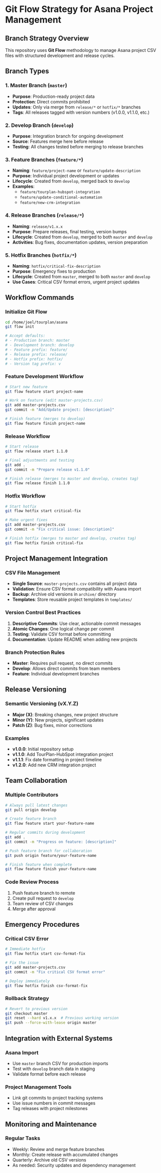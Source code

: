 # Git Flow Strategy for Asana Project Management

## Branch Strategy Overview

This repository uses **Git Flow** methodology to manage Asana project CSV files with structured development and release cycles.

## Branch Types

### 1. Master Branch (`master`)
- **Purpose**: Production-ready project data
- **Protection**: Direct commits prohibited
- **Updates**: Only via merge from `release/*` or `hotfix/*` branches
- **Tags**: All releases tagged with version numbers (v1.0.0, v1.1.0, etc.)

### 2. Develop Branch (`develop`)
- **Purpose**: Integration branch for ongoing development
- **Source**: Features merge here before release
- **Testing**: All changes tested before merging to release branches

### 3. Feature Branches (`feature/*`)
- **Naming**: `feature/project-name` or `feature/update-description`
- **Purpose**: Individual project development or updates
- **Lifecycle**: Created from `develop`, merged back to `develop`
- **Examples**:
  - `feature/tourplan-hubspot-integration`
  - `feature/update-conditional-automation`
  - `feature/new-crm-integration`

### 4. Release Branches (`release/*`)
- **Naming**: `release/v1.x.x`
- **Purpose**: Prepare releases, final testing, version bumps
- **Lifecycle**: Created from `develop`, merged to both `master` and `develop`
- **Activities**: Bug fixes, documentation updates, version preparation

### 5. Hotfix Branches (`hotfix/*`)
- **Naming**: `hotfix/critical-fix-description`
- **Purpose**: Emergency fixes to production
- **Lifecycle**: Created from `master`, merged to both `master` and `develop`
- **Use Cases**: Critical CSV format errors, urgent project updates

## Workflow Commands

### Initialize Git Flow
```bash
cd /home/joel/tourplan/asana
git flow init

# Accept defaults:
# - Production branch: master
# - Development branch: develop
# - Feature prefix: feature/
# - Release prefix: release/
# - Hotfix prefix: hotfix/
# - Version tag prefix: v
```

### Feature Development Workflow
```bash
# Start new feature
git flow feature start project-name

# Work on feature (edit master-projects.csv)
git add master-projects.csv
git commit -m "Add/Update project: [description]"

# Finish feature (merges to develop)
git flow feature finish project-name
```

### Release Workflow
```bash
# Start release
git flow release start 1.1.0

# Final adjustments and testing
git add .
git commit -m "Prepare release v1.1.0"

# Finish release (merges to master and develop, creates tag)
git flow release finish 1.1.0
```

### Hotfix Workflow
```bash
# Start hotfix
git flow hotfix start critical-fix

# Make urgent fixes
git add master-projects.csv
git commit -m "Fix critical issue: [description]"

# Finish hotfix (merges to master and develop, creates tag)
git flow hotfix finish critical-fix
```

## Project Management Integration

### CSV File Management
- **Single Source**: `master-projects.csv` contains all project data
- **Validation**: Ensure CSV format compatibility with Asana import
- **Backup**: Archive old versions in `archive/` directory
- **Templates**: Store reusable project templates in `templates/`

### Version Control Best Practices
1. **Descriptive Commits**: Use clear, actionable commit messages
2. **Atomic Changes**: One logical change per commit
3. **Testing**: Validate CSV format before committing
4. **Documentation**: Update README when adding new projects

### Branch Protection Rules
- **Master**: Requires pull request, no direct commits
- **Develop**: Allows direct commits from team members
- **Feature**: Individual development branches

## Release Versioning

### Semantic Versioning (vX.Y.Z)
- **Major (X)**: Breaking changes, new project structure
- **Minor (Y)**: New projects, significant updates
- **Patch (Z)**: Bug fixes, minor corrections

### Examples
- **v1.0.0**: Initial repository setup
- **v1.1.0**: Add TourPlan-HubSpot integration project
- **v1.1.1**: Fix date formatting in project timeline
- **v1.2.0**: Add new CRM integration project

## Team Collaboration

### Multiple Contributors
```bash
# Always pull latest changes
git pull origin develop

# Create feature branch
git flow feature start your-feature-name

# Regular commits during development
git add .
git commit -m "Progress on feature: [description]"

# Push feature branch for collaboration
git push origin feature/your-feature-name

# Finish feature when complete
git flow feature finish your-feature-name
```

### Code Review Process
1. Push feature branch to remote
2. Create pull request to `develop`
3. Team review of CSV changes
4. Merge after approval

## Emergency Procedures

### Critical CSV Error
```bash
# Immediate hotfix
git flow hotfix start csv-format-fix

# Fix the issue
git add master-projects.csv
git commit -m "Fix critical CSV format error"

# Deploy immediately
git flow hotfix finish csv-format-fix
```

### Rollback Strategy
```bash
# Revert to previous version
git checkout master
git reset --hard v1.x.x  # Previous working version
git push --force-with-lease origin master
```

## Integration with External Systems

### Asana Import
- Use `master` branch CSV for production imports
- Test with `develop` branch data in staging
- Validate format before each release

### Project Management Tools
- Link git commits to project tracking systems
- Use issue numbers in commit messages
- Tag releases with project milestones

## Monitoring and Maintenance

### Regular Tasks
- Weekly: Review and merge feature branches
- Monthly: Create release with accumulated changes
- Quarterly: Archive old CSV versions
- As needed: Security updates and dependency management
